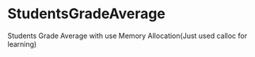 StudentsGradeAverage
====================

Students Grade Average with use Memory Allocation(Just used calloc for learning)
